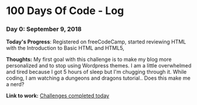 # 100 Days Of Code - Log

### Day 0: September 9, 2018

**Today's Progress**: Registered on freeCodeCamp, started reviewing HTML with the Introduction to Basic HTML and HTML5, 


**Thoughts:** My first goal with this challenge is to make my blog more personalized and to stop using Wordpress themes. I am a little overwhelmed and tired because I got 5 hours of sleep but I'm chugging through it. While coding, I am watching a dungeons and dragons tutorial.. Does this make me a nerd? 

**Link to work:** [Challenges completed today](https://www.freecodecamp.org/riactivity)


